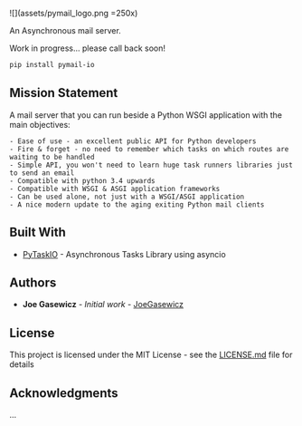 ![](assets/pymail_logo.png =250x)

 An Asynchronous mail server.



Work in progress... please call back soon!

```bash
pip install pymail-io
```

## Mission Statement
A mail server that you can run beside a Python WSGI application with the main
objectives:

    - Ease of use - an excellent public API for Python developers
    - Fire & forget - no need to remember which tasks on which routes are waiting to be handled
    - Simple API, you won't need to learn huge task runners libraries just to send an email
    - Compatible with python 3.4 upwards
    - Compatible with WSGI & ASGI application frameworks
    - Can be used alone, not just with a WSGI/ASGI application
    - A nice modern update to the aging exiting Python mail clients


## Built With

* [PyTaskIO](https://github.com/joegasewicz/pytask_io) - Asynchronous Tasks Library using asyncio


## Authors

* **Joe Gasewicz** - *Initial work* - [JoeGasewicz](https://github.com/joegasewicz/)

## License

This project is licensed under the MIT License - see the [LICENSE.md](LICENSE.md) file for details

## Acknowledgments

...